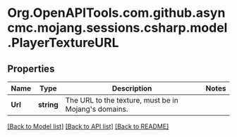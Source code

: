 # Org.OpenAPITools.com.github.asyncmc.mojang.sessions.csharp.model.PlayerTextureURL
## Properties

Name | Type | Description | Notes
------------ | ------------- | ------------- | -------------
**Url** | **string** | The URL to the texture, must be in Mojang&#39;s domains. | 

[[Back to Model list]](../README.md#documentation-for-models) [[Back to API list]](../README.md#documentation-for-api-endpoints) [[Back to README]](../README.md)

